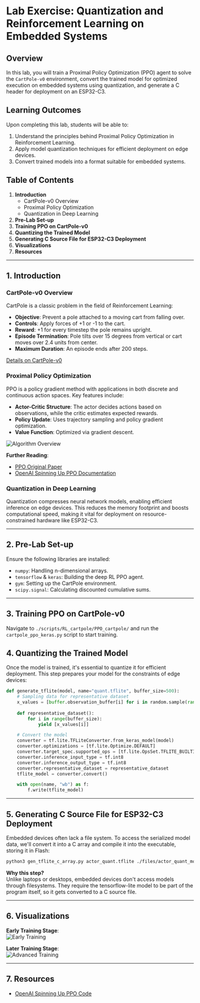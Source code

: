 # Lab Exercise: Quantization and Reinforcement Learning on Embedded Systems

## Overview
In this lab, you will train a Proximal Policy Optimization (PPO) agent to solve the `CartPole-v0` environment, convert the trained model for optimized execution on embedded systems using quantization, and generate a C header for deployment on an ESP32-C3.

## Learning Outcomes
Upon completing this lab, students will be able to:
1. Understand the principles behind Proximal Policy Optimization in Reinforcement Learning.
2. Apply model quantization techniques for efficient deployment on edge devices.
3. Convert trained models into a format suitable for embedded systems.

## Table of Contents
1. **Introduction**
    * CartPole-v0 Overview
    * Proximal Policy Optimization
    * Quantization in Deep Learning
2. **Pre-Lab Set-up**
3. **Training PPO on CartPole-v0**
4. **Quantizing the Trained Model**
5. **Generating C Source File for ESP32-C3 Deployment**
6. **Visualizations**
7. **Resources**

---

## 1. Introduction

### CartPole-v0 Overview
CartPole is a classic problem in the field of Reinforcement Learning:
- **Objective**: Prevent a pole attached to a moving cart from falling over.
- **Controls**: Apply forces of +1 or -1 to the cart.
- **Reward**: +1 for every timestep the pole remains upright.
- **Episode Termination**: Pole tilts over 15 degrees from vertical or cart moves over 2.4 units from center.
- **Maximum Duration**: An episode ends after 200 steps.
  
[Details on CartPole-v0](https://gymnasium.farama.org/environments/classic_control/cart_pole/)

### Proximal Policy Optimization
PPO is a policy gradient method with applications in both discrete and continuous action spaces. Key features include:
- **Actor-Critic Structure**: The actor decides actions based on observations, while the critic estimates expected rewards.
- **Policy Update**: Uses trajectory sampling and policy gradient optimization.
- **Value Function**: Optimized via gradient descent.
  
![Algorithm Overview](https://i.imgur.com/rd5tda1.png)

**Further Reading**:
- [PPO Original Paper](https://arxiv.org/pdf/1707.06347.pdf)
- [OpenAI Spinning Up PPO Documentation](https://spinningup.openai.com/en/latest/algorithms/ppo.html)

### Quantization in Deep Learning
Quantization compresses neural network models, enabling efficient inference on edge devices. This reduces the memory footprint and boosts computational speed, making it vital for deployment on resource-constrained hardware like ESP32-C3.

---

## 2. Pre-Lab Set-up

Ensure the following libraries are installed:
- `numpy`: Handling n-dimensional arrays.
- `tensorflow` & `keras`: Building the deep RL PPO agent.
- `gym`: Setting up the CartPole environment.
- `scipy.signal`: Calculating discounted cumulative sums.

---

## 3. Training PPO on CartPole-v0

Navigate to `./scripts/RL_cartpole/PPO_cartpole/` and run the `cartpole_ppo_keras.py` script to start training.


## 4. Quantizing the Trained Model

Once the model is trained, it's essential to quantize it for efficient deployment. This step prepares your model for the constraints of edge devices:

```python
def generate_tflite(model, name="quant.tflite", buffer_size=500):
    # Sampling data for representative dataset
    x_values = [buffer.observation_buffer[i] for i in random.sample(range(buffer_size), buffer_size)]
    
    def representative_dataset():
        for i in range(buffer_size):
            yield [x_values[i]]

    # Convert the model
    converter = tf.lite.TFLiteConverter.from_keras_model(model)
    converter.optimizations = [tf.lite.Optimize.DEFAULT]
    converter.target_spec.supported_ops = [tf.lite.OpsSet.TFLITE_BUILTINS_INT8]
    converter.inference_input_type = tf.int8
    converter.inference_output_type = tf.int8
    converter.representative_dataset = representative_dataset
    tflite_model = converter.convert() 

    with open(name, "wb") as f:
        f.write(tflite_model)
```

---

## 5. Generating C Source File for ESP32-C3 Deployment

Embedded devices often lack a file system. To access the serialized model data, we'll convert it into a C array and compile it into the executable, storing it in Flash:

```bash
python3 gen_tflite_c_array.py actor_quant.tflite ./files/actor_quant_model_data.cc
```

**Why this step?**  
Unlike laptops or desktops, embedded devices don't access models through filesystems. They require the tensorflow-lite model to be part of the program itself, so it gets converted to a C source file.

---

## 6. Visualizations

**Early Training Stage**:  
![Early Training](.gif)

**Later Training Stage**:  
![Advanced Training](.gif)

---

## 7. Resources
- [OpenAI Spinning Up PPO Code](https://github.com/openai/spinningup/blob/master/spinup/algos/tf1/ppo/ppo.py)


